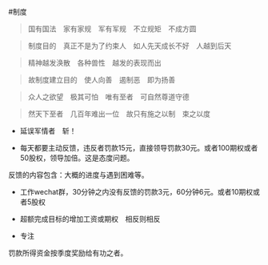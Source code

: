 #制度

>国有国法　家有家规　军有军规　不立规矩　不成方圆

>制度目的　真正不是为了约束人　如人先天成长不好　人越到后天　

>精神越发涣散　各种兽性　越发的表现而出

>故制度建立目的　使人向善　遏制恶　即为扬善

>众人之欲望　极其可怕　唯有至者　可自然尊道守德

>然天下至者　几百年难出一位　故只有施之以制　束之以度

* 延误军情者　斩！

* 每天都要主动反馈，违反者罚款15元，直接领导罚款30元。或者100期权或者50股权，领导加倍。这是态度问题。

反馈的内容包含：大概的进度与遇到困难等。

* 工作wechat群，30分钟之内没有反馈的罚款3元，60分钟6元。或者10期权或者5股权

* 超额完成目标的增加工资或期权　相反则相反

* 专注

罚款所得资金按季度奖励给有功之者。
